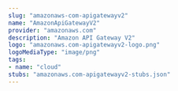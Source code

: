```yaml
---
slug: "amazonaws-com-apigatewayv2"
name: "AmazonApiGatewayV2"
provider: "amazonaws.com"
description: "Amazon API Gateway V2"
logo: "amazonaws.com-apigatewayv2-logo.png"
logoMediaType: "image/png"
tags:
- name: "cloud"
stubs: "amazonaws.com-apigatewayv2-stubs.json"
---
```


